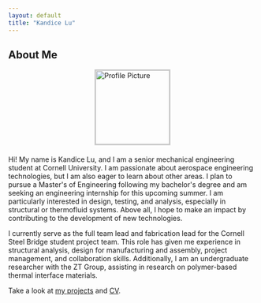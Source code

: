 ```yaml
---
layout: default
title: "Kandice Lu"
---
```


## About Me

<img src="{{ '/assets/images/profile-pic.jpg' | relative_url }}" alt="Profile Picture" style="width:150px; height:150px; object-fit:cover; display:block; margin:0 auto 20px; border:2px solid #ccc;">

Hi! My name is Kandice Lu, and I am a senior mechanical engineering student at Cornell University. I am passionate about aerospace engineering technologies, but I am also eager to learn about other areas. I plan to pursue a Master's of Engineering following my bachelor's degree and am seeking an engineering internship for this upcoming summer. I am particularly interested in design, testing, and analysis, especially in structural or thermofluid systems. Above all, I hope to make an impact by contributing to the development of new technologies.

I currently serve as the full team lead and fabrication lead for the Cornell Steel Bridge student project team. This role has given me experience in structural analysis, design for manufacturing and assembly, project management, and collaboration skills. Additionally, I am an undergraduate researcher with the ZT Group, assisting in research on polymer-based thermal interface materials.

Take a look at <a href="{{ '/projects/' | relative_url }}">my projects</a> and <a href="{{ '/cv/' | relative_url }}">CV</a>.
